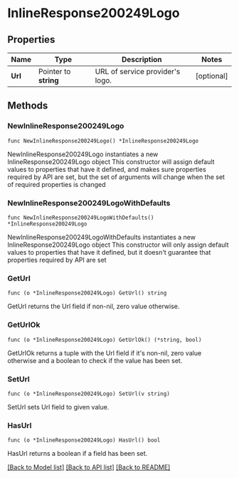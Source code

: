 # InlineResponse200249Logo

## Properties

Name | Type | Description | Notes
------------ | ------------- | ------------- | -------------
**Url** | Pointer to **string** | URL of service provider&#39;s logo. | [optional] 

## Methods

### NewInlineResponse200249Logo

`func NewInlineResponse200249Logo() *InlineResponse200249Logo`

NewInlineResponse200249Logo instantiates a new InlineResponse200249Logo object
This constructor will assign default values to properties that have it defined,
and makes sure properties required by API are set, but the set of arguments
will change when the set of required properties is changed

### NewInlineResponse200249LogoWithDefaults

`func NewInlineResponse200249LogoWithDefaults() *InlineResponse200249Logo`

NewInlineResponse200249LogoWithDefaults instantiates a new InlineResponse200249Logo object
This constructor will only assign default values to properties that have it defined,
but it doesn't guarantee that properties required by API are set

### GetUrl

`func (o *InlineResponse200249Logo) GetUrl() string`

GetUrl returns the Url field if non-nil, zero value otherwise.

### GetUrlOk

`func (o *InlineResponse200249Logo) GetUrlOk() (*string, bool)`

GetUrlOk returns a tuple with the Url field if it's non-nil, zero value otherwise
and a boolean to check if the value has been set.

### SetUrl

`func (o *InlineResponse200249Logo) SetUrl(v string)`

SetUrl sets Url field to given value.

### HasUrl

`func (o *InlineResponse200249Logo) HasUrl() bool`

HasUrl returns a boolean if a field has been set.


[[Back to Model list]](../README.md#documentation-for-models) [[Back to API list]](../README.md#documentation-for-api-endpoints) [[Back to README]](../README.md)


